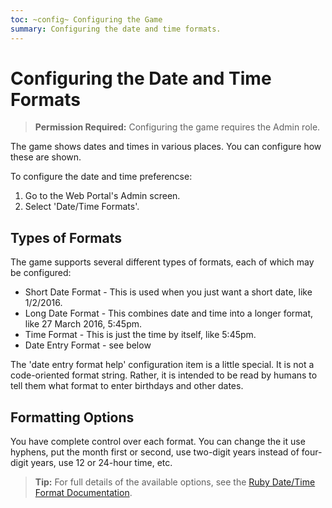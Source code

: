 ```yaml
---
toc: ~config~ Configuring the Game
summary: Configuring the date and time formats.
---
```

# Configuring the Date and Time Formats

> **Permission Required:** Configuring the game requires the Admin role.

The game shows dates and times in various places.  You can configure how these are shown. 

To configure the date and time preferencse:

1. Go to the Web Portal's Admin screen.  
2. Select 'Date/Time Formats'.
 
## Types of Formats

The game supports several different types of formats, each of which may be configured:

* Short Date Format - This is used when you just want a short date, like 1/2/2016.  
* Long Date Format - This combines date and time into a longer format, like 27 March 2016, 5:45pm.
* Time Format - This is just the time by itself, like 5:45pm.
* Date Entry Format - see below

The 'date entry format help' configuration item is a little special.  It is not a code-oriented format string.  Rather, it is intended to be read by humans to tell them what format to enter birthdays and other dates.

## Formatting Options

You have complete control over each format.  You can change the it use hyphens, put the month first or second, use two-digit years instead of four-digit years, use 12 or 24-hour time, etc.  

> **Tip:** For full details of the available options, see the [Ruby Date/Time Format Documentation](https://apidock.com/ruby/DateTime/strftime).

